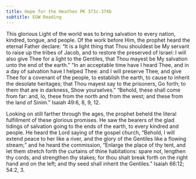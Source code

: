 ```yaml
---
title: Hope for the Heathen PK 373c-374b
subtitle: EGW Reading
---
```


This glorious Light of the world was to bring salvation to every nation, kindred, tongue, and people. Of the work before Him, the prophet heard the eternal Father declare: “It is a light thing that Thou shouldest be My servant to raise up the tribes of Jacob, and to restore the preserved of Israel: I will also give Thee for a light to the Gentiles, that Thou mayest be My salvation unto the end of the earth.” “In an acceptable time have I heard Thee, and in a day of salvation have I helped Thee: and I will preserve Thee, and give Thee for a covenant of the people, to establish the earth, to cause to inherit the desolate heritages; that Thou mayest say to the prisoners, Go forth; to them that are in darkness, Show yourselves.” “Behold, these shall come from far: and, lo, these from the north and from the west; and these from the land of Sinim.” Isaiah 49:6, 8, 9, 12.

Looking on still farther through the ages, the prophet beheld the literal fulfillment of these glorious promises. He saw the bearers of the glad tidings of salvation going to the ends of the earth, to every kindred and people. He heard the Lord saying of the gospel church, “Behold, I will extend peace to her like a river, and the glory of the Gentiles like a flowing stream;” and he heard the commission, “Enlarge the place of thy tent, and let them stretch forth the curtains of thine habitations: spare not, lengthen thy cords, and strengthen thy stakes; for thou shalt break forth on the right hand and on the left; and thy seed shall inherit the Gentiles.” Isaiah 66:12; 54:2, 3.